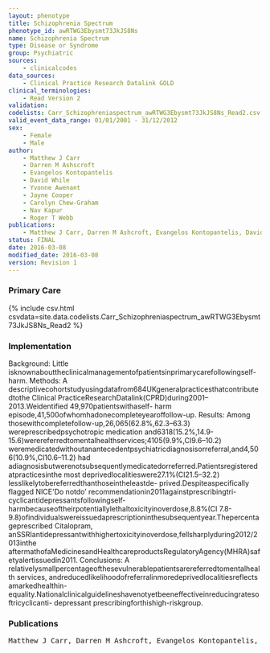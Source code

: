 ```yaml
---
layout: phenotype
title: Schizophrenia Spectrum
phenotype_id: awRTWG3Ebysmt73JkJS8Ns
name: Schizophrenia Spectrum
type: Disease or Syndrome
group: Psychiatric
sources: 
    - clinicalcodes
data_sources:
    - Clinical Practice Research Datalink GOLD
clinical_terminologies:
    - Read Version 2
validation:
codelists: Carr_Schizophreniaspectrum_awRTWG3Ebysmt73JkJS8Ns_Read2.csv
valid_event_data_range: 01/01/2001 - 31/12/2012 
sex:
    - Female
    - Male
author:
    - Matthew J Carr
    - Darren M Ashscroft
    - Evangelos Kontopantelis
    - David While
    - Yvonne Awenant
    - Jayne Cooper
    - Carolyn Chew-Graham
    - Nav Kapur
    - Roger T Webb
publications:
    - Matthew J Carr, Darren M Ashcroft, Evangelos Kontopantelis, David While, Yvonne Awenant, Jayne Cooper, Carolyn Chew-Graham, Nav Kapur, Roger T Webb, Clinical management following self-harm in a UK-wide primary care cohort. Journal of Affective Disorders, 197(2016) 182-188, 2016.
status: FINAL
date: 2016-03-08
modified_date: 2016-03-08
version: Revision 1
---
```


### Primary Care

{% include csv.html csvdata=site.data.codelists.Carr_Schizophreniaspectrum_awRTWG3Ebysmt73JkJS8Ns_Read2 %}

### Implementation

Background: Little isknownabouttheclinicalmanagementofpatientsinprimarycarefollowingself-
harm.
Methods: A descriptivecohortstudyusingdatafrom684UKgeneralpracticesthatcontributedtothe
Clinical PracticeResearchDatalink(CPRD)during2001–2013.Weidentified 49,970patientswithaself-
harm episode,41,500ofwhomhadonecompleteyearoffollow-up.
Results: Among thosewithcompletefollow-up,26,065(62.8%,62.3–63.3) wereprescribedpsychotropic
medication and6318(15.2%,14.9-15.6)werereferredtomentalhealthservices;4105(9.9%,CI9.6–10.2)
weremedicatedwithoutanantecedentpsychiatricdiagnosisorreferral,and4,506(10.9%,CI10.6–11.2)
had adiagnosisbutwerenotsubsequentlymedicatedorreferred.Patientsregisteredatpracticesinthe
most deprivedlocalitieswere27.1%(CI21.5–32.2) lesslikelytobereferredthanthoseintheleastde-
prived.Despiteaspecifically flagged NICE'Do notdo’ recommendationin2011againstprescribingtri-
cyclicantidepressantsfollowingself-harmbecauseoftheirpotentiallylethaltoxicityinoverdose,8.8%(CI
7.8-9.8)ofindividualswereissuedaprescriptioninthesubsequentyear.Thepercentageprescribed
Citalopram, anSSRIantidepressantwithhighertoxicityinoverdose,fellsharplyduring2012/2013inthe
aftermathofaMedicinesandHealthcareproductsRegulatoryAgency(MHRA)safetyalertissuedin2011.
Conclusions: A relativelysmallpercentageofthesevulnerablepatientsarereferredtomentalhealth
services, andreducedlikelihoodofreferralinmoredeprivedlocalitiesreflects amarkedhealthin-
equality.Nationalclinicalguidelineshavenotyetbeeneffectiveinreducingratesoftricyclicanti-
depressant prescribingforthishigh-riskgroup.

### Publications

<pre>
Matthew J Carr, Darren M Ashcroft, Evangelos Kontopantelis, David While, Yvonne Awenant, Jayne Cooper, Carolyn Chew-Graham, Nav Kapur, Roger T Webb, Clinical management following self-harm in a UK-wide primary care cohort. Journal of Affective Disorders, 197(2016) 182-188, 2016.
</pre>
